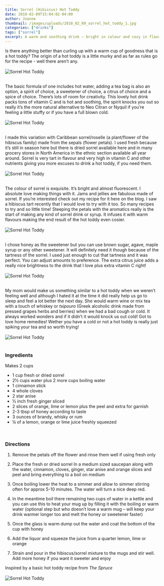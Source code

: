 ```yaml
---
title: Sorrel (Hibiscus) Hot Toddy
date: 2018-02-09T15:04:02-04:00
author: Joanne
thumbnail: /images/uploads/2018_02_09_sorrel_hot_toddy_1.jpg
categories: ["drinks"]
tags: ["sorrel"]
excerpt: A warm and soothing drink – bright in colour and cozy in flavours
---
```


Is there anything better than curling up with a warm cup of goodness that is a hot toddy? The origin of a hot toddy is a little murky and as far as rules go for the recipe - well there aren’t any.
</br>
</br>
![Sorrel Hot Toddy](/images/uploads/2018_02_09_sorrel_hot_toddy_2.jpg)
</br>
</br>

The basic formula of one includes hot water, adding a tea bag is also an option, a spirit of choice, a sweetener of choice, a citrus of choice and a spice of choice. There’s lots of room for creativity. This lovely hot drink packs tons of vitamin C and is hot and soothing, the spirit knocks you out so really it’s the more natural alternative to Neo Citran or Nyquil if you’re feeling a little stuffy or if you have a full blown cold.
</br>
</br>
![Sorrel Hot Toddy](/images/uploads/2018_02_09_sorrel_hot_toddy_3.jpg)
</br>
</br>

I made this variation with Caribbean sorrel/roselle (a plant/flower of the hibiscus family) made from the sepals (flower petals). I used fresh because it’s still in season here but there is dried sorrel available here and in many grocery stores in North America in the ethnic section available all year around. Sorrel is very tart in flavour and very high in vitamin C and other nutrients giving you more excuses to drink a hot toddy, if you need them.
</br>
</br>
![Sorrel Hot Toddy](/images/uploads/2018_02_09_sorrel_hot_toddy_4.jpg)
</br>
</br>

The colour of sorrel is exquisite. It’s bright and almost fluorescent. I absolute love making things with it. Jams and jellies are fabulous made of sorrel. If you’re interested check out my recipe for it here on the blog. I saw a hibiscus tart recently that I would love to try with it too. So many recipes to try and so little time!  Steeping the petals with the aromatics really is the start of making any kind of sorrel drink or syrup.  It infuses it with warm flavours making the end result of the hot toddy even cosier.
</br>
</br>
![Sorrel Hot Toddy](/images/uploads/2018_02_09_sorrel_hot_toddy_5.jpg)
</br>
</br>

I chose honey as the sweetener but you can use brown sugar, agave, maple syrup or any other sweetener.  It will definitely need it though because of the tartness of the sorrel.  I used just enough to cut that tartness and it was perfect. You can adjust amounts to preference. The extra citrus juice adds a really nice brightness to the drink that I love plus extra vitamin C right!
</br>
</br>
![Sorrel Hot Toddy](/images/uploads/2018_02_09_sorrel_hot_toddy_6.jpg)
</br>
</br>

My mom would make us something similar to a hot toddy when we weren’t feeling well and although I hated it at the time it did really help us go to sleep and feel a lot better the next day. She would warm wine or mix tea with a touch of whiskey or *tsipouro* (Greek alcoholic drink made from pressed grapes herbs and berries) when we had a bad cough or cold. It always worked wonders and if it didn’t it would knock us out cold! Got to love home remedies! Wether you have a cold or not a hot toddy is really just spiking your tea and so worth trying!
</br>
</br>
![Sorrel Hot Toddy](/images/uploads/2018_02_09_sorrel_hot_toddy_7.jpg)
</br>
</br>

### Ingredients
Makes 2 cups

* 1 cup fresh or dried sorrel
* 2&frac12; cups water plus 2 more cups boiling water
* 1 cinnamon stick
* 4 whole cloves
* 2 star anise
* &frac12; inch fresh ginger sliced
* 2 slices of orange, lime or lemon plus the peel and extra for garnish
* 2-3 tbsp of honey according to taste
* 3 ounces of brandy, whisky or rum
* &frac14; of a lemon, orange or lime juice freshly squeezed
</br>

### Directions

1. Remove the petals off the flower and rinse them well if using fresh only

1. Place the fresh or dried sorrel In a medium sized saucepan along with the water, cinnamon, cloves, ginger, star anise and orange slices and peel and bring everything to a boil on medium

1. Once boiling lower the heat to a simmer and allow to simmer stirring often for approx 5-10 minutes. The water will turn a nice deep red.

1. In the meantime boil there remaining two cups of water in a kettle and you can use this to  heat your mug up by filling it with the boiling or warm water (optional step but who doesn’t love a warm mug – will keep your drink warmer longer too and melt the honey or sweetener faster)

1. Once the glass is warm dump out the water and coat the bottom of the cup with honey

1. Add the liquor and squeeze the juice from a quarter lemon, lime or orange

1. Strain and pour in the hibiscus/sorrel mixture to the mugs and stir well.  Add more honey if you want it sweeter and enjoy

Inspired by a basic hot toddy recipe from *The Spruce*
</br>
</br>
![Sorrel Hot Toddy](/images/uploads/2018_02_09_sorrel_hot_toddy_8.jpg)
